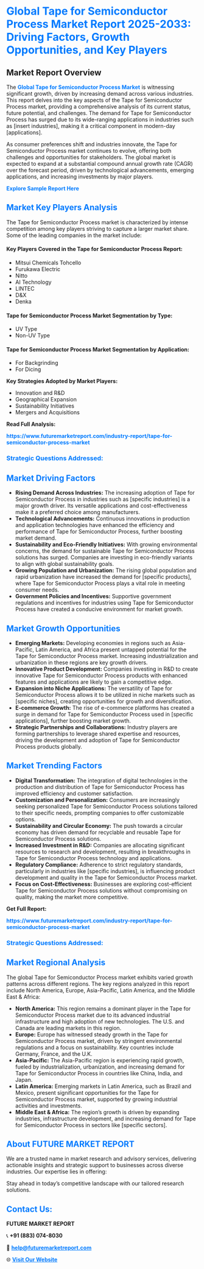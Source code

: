 <h1 style="color: #007BFF;">Global Tape for Semiconductor Process Market Report 2025-2033: Driving Factors, Growth Opportunities, and Key Players</h1>

<section id="overview">
<h2>Market Report Overview</h2>
<p>The <a href="https://www.futuremarketreport.com/industry-report/tape-for-semiconductor-process-market" style="color: #007BFF; text-decoration: none;"><strong>Global Tape for Semiconductor Process Market</strong></a> is witnessing significant growth, driven by increasing demand across various industries. This report delves into the key aspects of the Tape for Semiconductor Process market, providing a comprehensive analysis of its current status, future potential, and challenges. The demand for Tape for Semiconductor Process has surged due to its wide-ranging applications in industries such as [insert industries], making it a critical component in modern-day [applications].</p>
<p>As consumer preferences shift and industries innovate, the Tape for Semiconductor Process market continues to evolve, offering both challenges and opportunities for stakeholders. The global market is expected to expand at a substantial compound annual growth rate (CAGR) over the forecast period, driven by technological advancements, emerging applications, and increasing investments by major players.</p>
</section>

<section id="overview">
<p><a href="https://www.futuremarketreport.com/request-sample/reportId=76468" style="color: #007BFF; text-decoration: none;"><strong>Explore Sample Report Here</strong></a></p>
</section>

<section id="key-players">
<h2 style="color: #007BFF;">Market Key Players Analysis</h2>
<p>The Tape for Semiconductor Process market is characterized by intense competition among key players striving to capture a larger market share. Some of the leading companies in the market include:</p>
<h4>Key Players Covered in the Tape for Semiconductor Process Report:</h4>
<ul><li>Mitsui Chemicals Tohcello</li><li>Furukawa Electric</li><li>Nitto</li><li>AI Technology</li><li>LINTEC</li><li>D&amp;X</li><li>Denka</li></ul>
<h4>Tape for Semiconductor Process Market Segmentation by Type:</h4>
<ul><li>UV Type</li><li>Non-UV Type</li></ul>

<h4>Tape for Semiconductor Process Market Segmentation by Application:</h4>
<ul><li>For Backgrinding</li><li>For Dicing</li></ul>
<p><strong>Key Strategies Adopted by Market Players:</strong></p>
<ul>
<li>Innovation and R&D</li>
<li>Geographical Expansion</li>
<li>Sustainability Initiatives</li>
<li>Mergers and Acquisitions</li>
</ul>
</section>

<section>
<p><strong>Read Full Analysis: </strong></p><a href="https://www.futuremarketreport.com/industry-report/tape-for-semiconductor-process-market" style="color: #007BFF; text-decoration: none;"><strong>https://www.futuremarketreport.com/industry-report/tape-for-semiconductor-process-market</strong></a>
<h3 style="color: #007BFF;">Strategic Questions Addressed:</h3>
</section>

<section id="driving-factors">
<h2 style="color: #007BFF;">Market Driving Factors</h2>
<ul>
<li><strong>Rising Demand Across Industries:</strong> The increasing adoption of Tape for Semiconductor Process in industries such as [specific industries] is a major growth driver. Its versatile applications and cost-effectiveness make it a preferred choice among manufacturers.</li>
<li><strong>Technological Advancements:</strong> Continuous innovations in production and application technologies have enhanced the efficiency and performance of Tape for Semiconductor Process, further boosting market demand.</li>
<li><strong>Sustainability and Eco-Friendly Initiatives:</strong> With growing environmental concerns, the demand for sustainable Tape for Semiconductor Process solutions has surged. Companies are investing in eco-friendly variants to align with global sustainability goals.</li>
<li><strong>Growing Population and Urbanization:</strong> The rising global population and rapid urbanization have increased the demand for [specific products], where Tape for Semiconductor Process plays a vital role in meeting consumer needs.</li>
<li><strong>Government Policies and Incentives:</strong> Supportive government regulations and incentives for industries using Tape for Semiconductor Process have created a conducive environment for market growth.</li>
</ul>
</section>

<section id="growth-opportunities">
<h2 style="color: #007BFF;">Market Growth Opportunities</h2>
<ul>
<li><strong>Emerging Markets:</strong> Developing economies in regions such as Asia-Pacific, Latin America, and Africa present untapped potential for the Tape for Semiconductor Process market. Increasing industrialization and urbanization in these regions are key growth drivers.</li>
<li><strong>Innovative Product Development:</strong> Companies investing in R&D to create innovative Tape for Semiconductor Process products with enhanced features and applications are likely to gain a competitive edge.</li>
<li><strong>Expansion into Niche Applications:</strong> The versatility of Tape for Semiconductor Process allows it to be utilized in niche markets such as [specific niches], creating opportunities for growth and diversification.</li>
<li><strong>E-commerce Growth:</strong> The rise of e-commerce platforms has created a surge in demand for Tape for Semiconductor Process used in [specific applications], further boosting market growth.</li>
<li><strong>Strategic Partnerships and Collaborations:</strong> Industry players are forming partnerships to leverage shared expertise and resources, driving the development and adoption of Tape for Semiconductor Process products globally.</li>
</ul>
</section>

<section id="trending-factors">
<h2 style="color: #007BFF;">Market Trending Factors</h2>
<ul>
<li><strong>Digital Transformation:</strong> The integration of digital technologies in the production and distribution of Tape for Semiconductor Process has improved efficiency and customer satisfaction.</li>
<li><strong>Customization and Personalization:</strong> Consumers are increasingly seeking personalized Tape for Semiconductor Process solutions tailored to their specific needs, prompting companies to offer customizable options.</li>
<li><strong>Sustainability and Circular Economy:</strong> The push towards a circular economy has driven demand for recyclable and reusable Tape for Semiconductor Process solutions.</li>
<li><strong>Increased Investment in R&D:</strong> Companies are allocating significant resources to research and development, resulting in breakthroughs in Tape for Semiconductor Process technology and applications.</li>
<li><strong>Regulatory Compliance:</strong> Adherence to strict regulatory standards, particularly in industries like [specific industries], is influencing product development and quality in the Tape for Semiconductor Process market.</li>
<li><strong>Focus on Cost-Effectiveness:</strong> Businesses are exploring cost-efficient Tape for Semiconductor Process solutions without compromising on quality, making the market more competitive.</li>
</ul>
</section>

<section>
<p><strong>Get Full Report: </strong></p><a href="https://www.futuremarketreport.com/industry-report/tape-for-semiconductor-process-market" style="color: #007BFF; text-decoration: none;"><strong>https://www.futuremarketreport.com/industry-report/tape-for-semiconductor-process-market</strong></a>
<h3 style="color: #007BFF;">Strategic Questions Addressed:</h3>
</section>


<section id="regional-analysis">
<h2 style="color: #007BFF;">Market Regional Analysis</h2>
<p>The global Tape for Semiconductor Process market exhibits varied growth patterns across different regions. The key regions analyzed in this report include North America, Europe, Asia-Pacific, Latin America, and the Middle East & Africa:</p>
<ul>
<li><strong>North America:</strong> This region remains a dominant player in the Tape for Semiconductor Process market due to its advanced industrial infrastructure and high adoption of new technologies. The U.S. and Canada are leading markets in this region.</li>
<li><strong>Europe:</strong> Europe has witnessed steady growth in the Tape for Semiconductor Process market, driven by stringent environmental regulations and a focus on sustainability. Key countries include Germany, France, and the U.K.</li>
<li><strong>Asia-Pacific:</strong> The Asia-Pacific region is experiencing rapid growth, fueled by industrialization, urbanization, and increasing demand for Tape for Semiconductor Process in countries like China, India, and Japan.</li>
<li><strong>Latin America:</strong> Emerging markets in Latin America, such as Brazil and Mexico, present significant opportunities for the Tape for Semiconductor Process market, supported by growing industrial activities and investments.</li>
<li><strong>Middle East & Africa:</strong> The region’s growth is driven by expanding industries, infrastructure development, and increasing demand for Tape for Semiconductor Process in sectors like [specific sectors].</li>
</ul>
</section>

<footer>
<h2 style="color: #007BFF;">About FUTURE MARKET REPORT</h2>
<p>We are a trusted name in market research and advisory services, delivering actionable insights and strategic support to businesses across diverse industries. Our expertise lies in offering:</p>

<p>Stay ahead in today’s competitive landscape with our tailored research solutions.</p>

<h2 style="color: #007BFF;">Contact Us:</h2>
<p><strong>FUTURE MARKET REPORT</strong></p>
<p>📞 <strong>+91 (883) 074-8030</strong></p>
<p>📧 <strong><a href="mailto:help@futuremarketreport.com" style="color: #007BFF;">help@futuremarketreport.com</a></strong></p>
<p>🌐 <strong><a href="https://www.futuremarketreport.com/" style="color: #007BFF;">Visit Our Website</a></strong></p>
</footer>